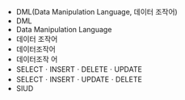 - DML(Data Manipulation Language, 데이터 조작어)
- DML
- Data Manipulation Language
- 데이터 조작어
- 데이터조작어
- 데이터조작 어
- SELECTㆍINSERTㆍDELETEㆍUPDATE
- SELECTㆍINSERTㆍUPDATEㆍDELETE
- SIUD